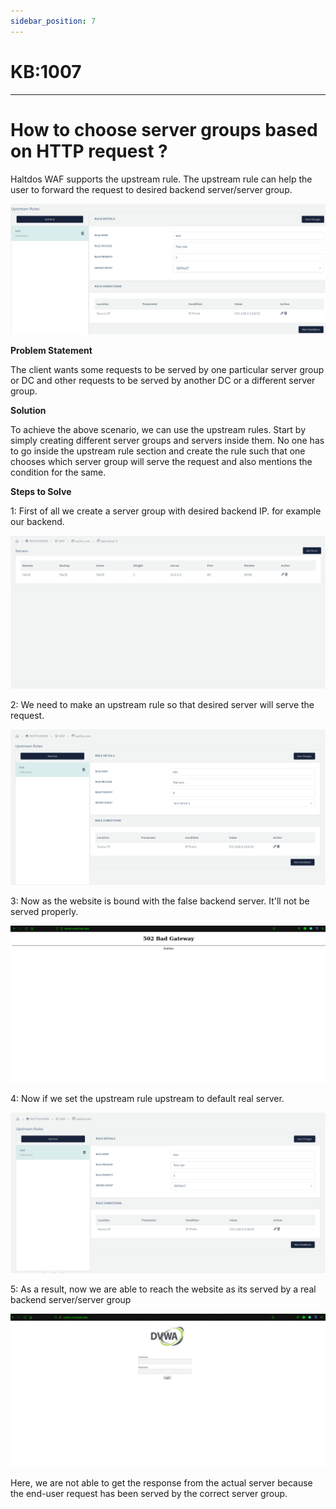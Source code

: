 ```yaml
---
sidebar_position: 7
---
```


# KB:1007
----------

# How to choose server groups based on HTTP request ?

Haltdos WAF supports the upstream rule. The upstream rule can help the user to forward the request to desired backend server/server group. 

![kb-1007](/img/waf/v6/kb/kb7.png)

**Problem Statement**

The client wants some requests to be served by one particular server group or DC and other requests to be served by another DC or a different server group.

**Solution**

To achieve the above scenario, we can use the upstream rules. Start by simply creating different server groups and servers inside them. No one has to go inside the upstream rule section and create the rule such that one chooses which server group will serve the request and also mentions the condition for the same.

**Steps to Solve**

1: First of all we create a server group with desired backend IP. for example our backend.

![kb-1007](/img/waf/v6/kb/kb72.png)

2: We need to make an upstream rule so that desired server will serve the request.

![kb-1007](/img/waf/v6/kb/kb73.png)

3: Now as the website is bound with the false backend server. It'll not be served properly.


![kb-1007](/img/waf/v6/kb/kb74.png)

4: Now if we set the upstream rule upstream to default real server.


![kb-1007](/img/waf/v6/kb/kb75.png)

5: As a result, now we are able to reach the website as its served by a real backend server/server group

![kb-1007](/img/waf/v6/kb/kb76.png)

Here, we are not able to get the response from the actual server because the end-user request has been served by the correct server group.
